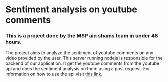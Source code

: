 # Sentiment analysis on youtube comments

### This is a project done by the MSP ain shams team in under 48 hours.

The project aims to analyze the sentiment of youtube comments on any video provided by the user. This server running nodejs is responsible for the backend of our application. It get the youtube comments from the youtube api and does the sentiment analysis on them using a post request. For information on how to use the api visit [this link.](https://hollow-orange.glitch.me)

